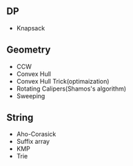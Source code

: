 
## DP
  * Knapsack<br>
  
## Geometry
  * CCW<br>
  * Convex Hull<br>
  * Convex Hull Trick(optimaization)<br>
  * Rotating Calipers(Shamos's algorithm)<br>
  * Sweeping<br>
  
## String
  * Aho-Corasick<br>
  * Suffix array<br>
  * KMP<br>
  * Trie<br>
 
